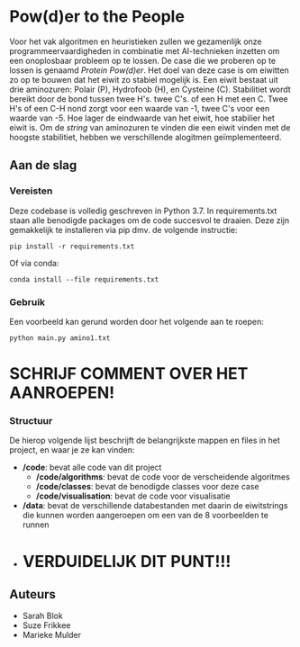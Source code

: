 # Pow(d)er to the People

Voor het vak algoritmen en heuristieken zullen we gezamenlijk onze programmeervaardigheden in combinatie met AI-technieken inzetten om een onoplosbaar probleem op te lossen. De case die we proberen op te lossen is genaamd _Protein Pow(d)er_. Het doel van deze case is om eiwitten zo op te bouwen dat het eiwit zo stabiel mogelijk is. Een eiwit bestaat uit drie aminozuren: Polair (P), Hydrofoob (H), en Cysteine (C). Stabilitiet wordt bereikt door de bond tussen twee H's. twee C's. of een H met een C. Twee H's of een C-H nond zorgt voor een waarde van -1, twee C's voor een waarde van -5. Hoe lager de eindwaarde van het eiwit, hoe stabilier het eiwit is. Om de _string_ van aminozuren te vinden die een eiwit vinden met de hoogste stabilitiet, hebben we verschillende alogitmen geïmplementeerd. 
## Aan de slag

### Vereisten

Deze codebase is volledig geschreven in Python 3.7. In requirements.txt staan alle benodigde packages om de code succesvol te draaien. Deze zijn gemakkelijk te installeren via pip dmv. de volgende instructie:

```
pip install -r requirements.txt
```

Of via conda:

```
conda install --file requirements.txt
```

### Gebruik

Een voorbeeld kan gerund worden door het volgende aan te roepen: 

```
python main.py amino1.txt
```
# SCHRIJF COMMENT OVER HET AANROEPEN!

### Structuur

De hierop volgende lijst beschrijft de belangrijkste mappen en files in het project, en waar je ze kan vinden:

- **/code**: bevat alle code van dit project
  - **/code/algorithms**: bevat de code voor de verscheidende algoritmes
  - **/code/classes**: bevat de benodigde classes voor deze case
  - **/code/visualisation**: bevat de code voor visualisatie
- **/data**: bevat de verschillende databestanden met daarin de eiwitstrings die kunnen worden aangeroepen om een van de 8 voorbeelden te runnen 
- # VERDUIDELIJK DIT PUNT!!!


## Auteurs
- Sarah Blok
- Suze Frikkee
- Marieke Mulder
